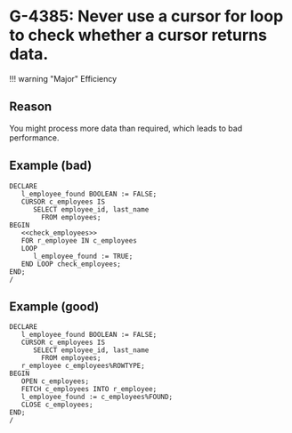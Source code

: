# G-4385: Never use a cursor for loop to check whether a cursor returns data.

!!! warning "Major"
    Efficiency

## Reason

You might process more data than required, which leads to bad performance.

## Example (bad)

```
DECLARE
   l_employee_found BOOLEAN := FALSE;
   CURSOR c_employees IS
      SELECT employee_id, last_name
        FROM employees;
BEGIN
   <<check_employees>>
   FOR r_employee IN c_employees
   LOOP
      l_employee_found := TRUE;
   END LOOP check_employees;
END;
/
```

## Example (good)

```
DECLARE
   l_employee_found BOOLEAN := FALSE;
   CURSOR c_employees IS
      SELECT employee_id, last_name
        FROM employees;
   r_employee c_employees%ROWTYPE;
BEGIN
   OPEN c_employees;
   FETCH c_employees INTO r_employee;
   l_employee_found := c_employees%FOUND;
   CLOSE c_employees;
END;
/
```